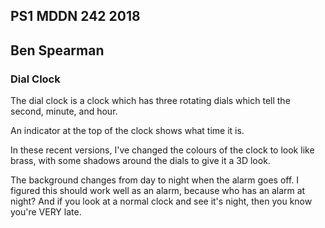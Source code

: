 ## PS1 MDDN 242 2018
## Ben Spearman

### Dial Clock

The dial clock is a clock which has three rotating dials which tell the second, minute, and hour.

An indicator at the top of the clock shows what time it is.

In these recent versions, I've changed the colours of the clock to look like brass, with some shadows around the dials to give it a 3D look.

The background changes from day to night when the alarm goes off. I figured this should work well as an alarm, because who has an alarm at night? And if you look at a normal clock and see it's night, then you know you're VERY late.